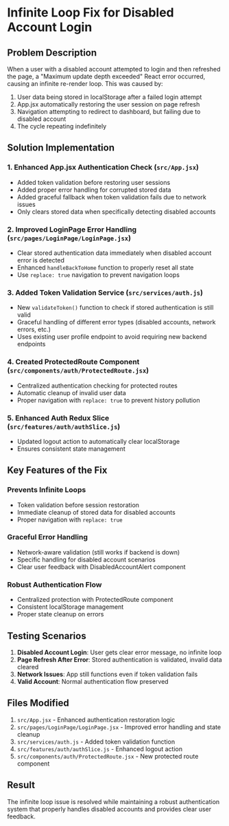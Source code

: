 # Infinite Loop Fix for Disabled Account Login

## Problem Description
When a user with a disabled account attempted to login and then refreshed the page, a "Maximum update depth exceeded" React error occurred, causing an infinite re-render loop. This was caused by:

1. User data being stored in localStorage after a failed login attempt
2. App.jsx automatically restoring the user session on page refresh
3. Navigation attempting to redirect to dashboard, but failing due to disabled account
4. The cycle repeating indefinitely

## Solution Implementation

### 1. Enhanced App.jsx Authentication Check (`src/App.jsx`)
- Added token validation before restoring user sessions
- Added proper error handling for corrupted stored data
- Added graceful fallback when token validation fails due to network issues
- Only clears stored data when specifically detecting disabled accounts

### 2. Improved LoginPage Error Handling (`src/pages/LoginPage/LoginPage.jsx`)
- Clear stored authentication data immediately when disabled account error is detected
- Enhanced `handleBackToHome` function to properly reset all state
- Use `replace: true` navigation to prevent navigation loops

### 3. Added Token Validation Service (`src/services/auth.js`)
- New `validateToken()` function to check if stored authentication is still valid
- Graceful handling of different error types (disabled accounts, network errors, etc.)
- Uses existing user profile endpoint to avoid requiring new backend endpoints

### 4. Created ProtectedRoute Component (`src/components/auth/ProtectedRoute.jsx`)
- Centralized authentication checking for protected routes
- Automatic cleanup of invalid user data
- Proper navigation with `replace: true` to prevent history pollution

### 5. Enhanced Auth Redux Slice (`src/features/auth/authSlice.js`)
- Updated logout action to automatically clear localStorage
- Ensures consistent state management

## Key Features of the Fix

### Prevents Infinite Loops
- Token validation before session restoration
- Immediate cleanup of stored data for disabled accounts
- Proper navigation with `replace: true`

### Graceful Error Handling
- Network-aware validation (still works if backend is down)
- Specific handling for disabled account scenarios
- Clear user feedback with DisabledAccountAlert component

### Robust Authentication Flow
- Centralized protection with ProtectedRoute component
- Consistent localStorage management
- Proper state cleanup on errors

## Testing Scenarios

1. **Disabled Account Login**: User gets clear error message, no infinite loop
2. **Page Refresh After Error**: Stored authentication is validated, invalid data cleared
3. **Network Issues**: App still functions even if token validation fails
4. **Valid Account**: Normal authentication flow preserved

## Files Modified

1. `src/App.jsx` - Enhanced authentication restoration logic
2. `src/pages/LoginPage/LoginPage.jsx` - Improved error handling and state cleanup
3. `src/services/auth.js` - Added token validation function
4. `src/features/auth/authSlice.js` - Enhanced logout action
5. `src/components/auth/ProtectedRoute.jsx` - New protected route component

## Result
The infinite loop issue is resolved while maintaining a robust authentication system that properly handles disabled accounts and provides clear user feedback.
